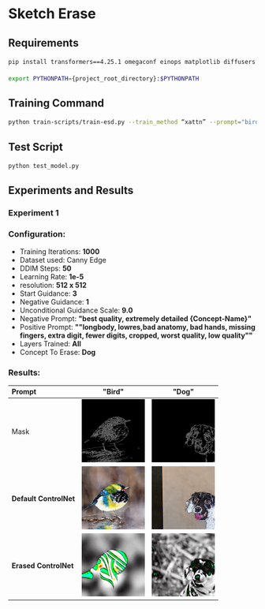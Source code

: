 
# Sketch Erase

## Requirements

```bash
pip install transformers==4.25.1 omegaconf einops matplotlib diffusers pytorch_lightning taming-transformers-rom1504 kornia clip open_clip_torch

export PYTHONPATH={project_root_directory}:$PYTHONPATH
```

## Training Command

```bash
python train-scripts/train-esd.py --train_method “xattn” --prompt="bird" --erase_condition_image="bird_canny.png"
```

## Test Script

```bash
python test_model.py
```

## Experiments and Results

### Experiment 1

### Configuration:

- Training Iterations: **1000**
- Dataset used: Canny Edge
- DDIM Steps: **50**
- Learning Rate: **1e-5**
- resolution: **512 x 512**
- Start Guidance: **3**
- Negative Guidance: **1**
- Unconditional Guidance Scale: **9.0**
- Negative Prompt: **"best quality, extremely detailed {Concept-Name}"**
- Positive Prompt: **""longbody, lowres,bad anatomy, bad hands, missing fingers, extra digit, fewer digits, cropped, worst quality, low quality""**
- Layers Trained: **All**
- Concept To Erase: **Dog**

### Results:

|           Prompt      | **"Bird"**        | **"Dog"**        |
|:--------------------------|:-------------------------:|:-------------------------:|
| Mask                 | <img src="https://github.com/venkateshtata/Steering-Diffusion/blob/main/test_images/bird_canny.png" width="128" height="128" alt="Mask for Bird"> | <img src="https://github.com/venkateshtata/Steering-Diffusion/blob/main/test_images/dog_canny.png" width="128" height="128" alt="Mask for Dog"> |
| **Default ControlNet**    | <img src="https://github.com/venkateshtata/Steering-Diffusion/blob/main/outputs/bird-prompt_bird-canny_output_default.png" width="128" height="128" alt="Default ControlNet Bird Output"> | <img src="https://github.com/venkateshtata/Steering-Diffusion/blob/main/outputs/dog-prompt_dog-canny_output_default.png" width="128" height="128" alt="Default ControlNet Dog Output"> |
| **Erased ControlNet**     | <img src="https://github.com/venkateshtata/Steering-Diffusion/blob/main/outputs/bird-prompt_bird-canny_output_v1.png" width="128" height="128" alt="Erased ControlNet Bird Output"> | <img src="https://github.com/venkateshtata/Steering-Diffusion/blob/main/outputs/dog-prompt_dog-canny_output_v1.png" width="128" height="128" alt="Erased ControlNet Dog Output"> |













